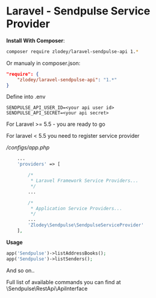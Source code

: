 # Laravel - Sendpulse Service Provider

**Install With Composer**:
```sh
composer require zlodey/laravel-sendpulse-api 1.*
```

Or manualy in composer.json:
```json
"require": {
    "zlodey/laravel-sendpulse-api": "1.*"
}
```

Define into .env
```
SENDPULSE_API_USER_ID=<your api user id>
SENDPULSE_API_SECRET=<your api secret>
```

For Laravel >= 5.5 - you are ready to go

For laravel < 5.5  you need to register service provider

*/configs/app.php*

```php
    ...
    'providers' => [

        /*
         * Laravel Framework Service Providers...
         */
        ...

        /*
         * Application Service Providers...
         */
        ...
        'Zlodey\Sendpulse\SendpulseServiceProvider'
    ],
```

**Usage**
``` php
app('Sendpulse')->listAddressBooks();
app('Sendpulse')->listSenders();
```
And so on..

Full list of available commands you can find at \Sendpulse\RestApi\ApiInterface
